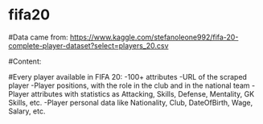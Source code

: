 # fifa20

#Data came from: https://www.kaggle.com/stefanoleone992/fifa-20-complete-player-dataset?select=players_20.csv

#Content:

#Every player available in FIFA 20:
-100+ attributes
-URL of the scraped player
-Player positions, with the role in the club and in the national team
-Player attributes with statistics as Attacking, Skills, Defense, Mentality, GK Skills, etc.
-Player personal data like Nationality, Club, DateOfBirth, Wage, Salary, etc.
